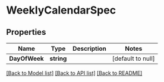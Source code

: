# WeeklyCalendarSpec

## Properties
Name | Type | Description | Notes
------------ | ------------- | ------------- | -------------
**DayOfWeek** | **string** |  | [default to null]

[[Back to Model list]](../README.md#documentation-for-models) [[Back to API list]](../README.md#documentation-for-api-endpoints) [[Back to README]](../README.md)

